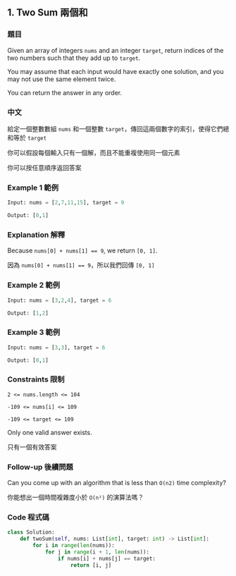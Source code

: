 ## 1. Two Sum 兩個和

### 題目

Given an array of integers `nums` and an integer `target`, return indices of the two numbers such that they add up to `target`.

You may assume that each input would have exactly one solution, and you may not use the same element twice.

You can return the answer in any order.

### 中文

給定一個整數數組 `nums` 和一個整數 `target`，傳回這兩個數字的索引，使得它們總和等於 `target`

你可以假設每個輸入只有一個解，而且不能重複使用同一個元素

你可以按任意順序返回答案
 
### Example 1 範例

```py
Input: nums = [2,7,11,15], target = 9

Output: [0,1]
```

### Explanation 解釋 

Because `nums[0] + nums[1] == 9`, we return `[0, 1]`.

因為 `nums[0] + nums[1] == 9`，所以我們回傳 `[0, 1]`

### Example 2 範例

```py
Input: nums = [3,2,4], target = 6

Output: [1,2]
```

### Example 3 範例

```py
Input: nums = [3,3], target = 6

Output: [0,1]
```

### Constraints 限制

`2 <= nums.length <= 104`

`-109 <= nums[i] <= 109`

`-109 <= target <= 109`

Only one valid answer exists.
 
只有一個有效答案

### Follow-up 後續問題

Can you come up with an algorithm that is less than `O(n2)` time complexity?

你能想出一個時間複雜度小於 `O(n²)` 的演算法嗎？

### Code 程式碼

```py
class Solution:
    def twoSum(self, nums: List[int], target: int) -> List[int]:
        for i in range(len(nums)):
            for j in range(i + 1, len(nums)):
                if nums[i] + nums[j] == target:
                    return [i, j]
```